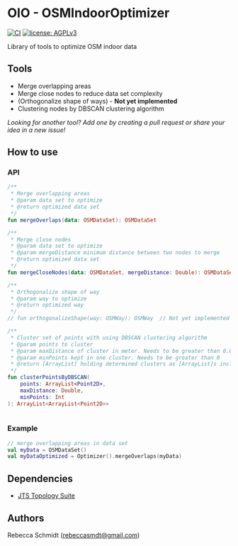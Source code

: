 # OIO - OSMIndoorOptimizer
[![CI](https://github.com/rebeccasc/OSMIndoorOptimizer/actions/workflows/gradle.yml/badge.svg?branch=master)](https://github.com/rebeccasc/OSMIndoorOptimizer/actions/workflows/gradle.yml)
[![license: AGPLv3](https://img.shields.io/badge/license-AGPLv3-blue.svg?style=flat-square&maxAge=7200)](https://github.com/rebeccasc/OSMIndoorOptimizer/blob/master/LICENSE)

Library of tools to optimize OSM indoor data 

## Tools
* Merge overlapping areas
* Merge close nodes to reduce data set complexity 
* (Orthogonalize shape of ways) - **Not yet implemented**
* Clustering nodes by DBSCAN clustering algorithm

_Looking for another tool? Add one by creating a pull request or share your idea in a new issue!_

## How to use

### API
```kotlin
/**
 * Merge overlapping areas
 * @param data set to optimize
 * @return optimized data set
 */
fun mergeOverlaps(data: OSMDataSet): OSMDataSet

/**
 * Merge close nodes
 * @param data set to optimize
 * @param mergeDistance minimum distance between two nodes to merge
 * @return optimized data set
 */
fun mergeCloseNodes(data: OSMDataSet, mergeDistance: Double): OSMDataSet

/**
 * Orthogonalize shape of way
 * @param way to optimize
 * @return optimized way
 */
// fun orthogonalizeShape(way: OSMWay): OSMWay  // Not yet implemented

/**
 * Cluster set of points with using DBSCAN clustering algorithm
 * @param points to cluster
 * @param maxDistance of cluster in meter. Needs to be greater than 0.0
 * @param minPoints kept in one cluster. Needs to be greater than 0
 * @return [ArrayList] holding determined clusters as [ArrayList]s including points
 */
fun clusterPointsByDBSCAN(
    points: ArrayList<Point2D>,
    maxDistance: Double,
    minPoints: Int
): ArrayList<ArrayList<Point2D>>
    
```
### Example

```kotlin
// merge overlapping areas in data set
val myData = OSMDataSet()
val myDataOptimized = Optimizer().mergeOverlaps(myData)
```

## Dependencies
* [JTS Topology Suite](https://github.com/locationtech/jts)

## Authors
Rebecca Schmidt (rebeccasmdt@gmail.com)

